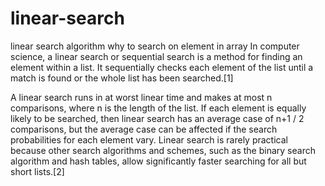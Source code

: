 # linear-search
linear search algorithm why to search on element in array 
In computer science, a linear search or sequential search is a method for finding an element within a list. It sequentially checks each element of the list until a match is found or the whole list has been searched.[1]

A linear search runs in at worst linear time and makes at most n comparisons, where n is the length of the list. If each element is equally likely to be searched, then linear search has an average case of 
n+1
/
2
 comparisons, but the average case can be affected if the search probabilities for each element vary. Linear search is rarely practical because other search algorithms and schemes, such as the binary search algorithm and hash tables, allow significantly faster searching for all but short lists.[2]
